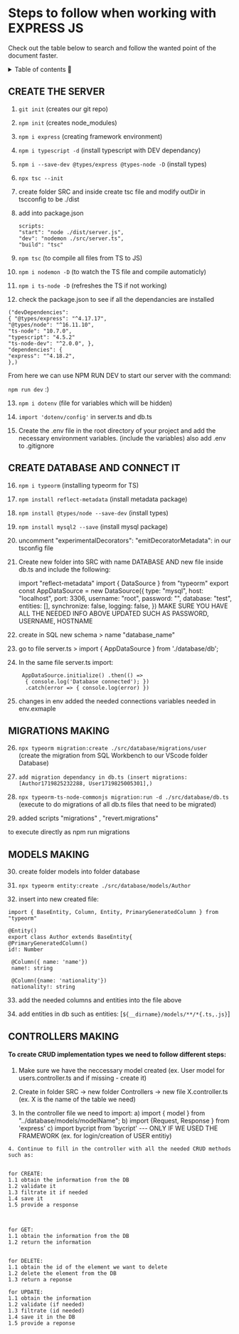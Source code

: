 # Steps to follow when working with EXPRESS JS
Check out the table below to search and follow the wanted point of the document faster. 

<details>
  <summary>Table of contents 📝</summary>
  <ol>
    <li><a href="#create-the-server">Server creation</a></li>
    <li><a href="#create-database-and-connect-it">Database creation</a></li>
    <li><a href="#migrations-making">Migrations</a></li>
    <li><a href="#models-making">Models</a></li>
    <li><a href="#controllers-making">Controllers & CRUD insertation</a></li>
  </ol>
</details>

## CREATE THE SERVER
1. ``` git init ``` (creates our git repo)

2.  ``` npm init ``` (creates node_modules)

3.  ``` npm i express ``` (creating framework environment)

4.  ``` npm i typescript -d ``` (install typescript with DEV dependancy)

5.  ``` npm i --save-dev @types/express @types-node -D ``` (install types)

6.  ``` npx tsc --init ```

7.  create folder SRC and inside create tsc file and modify outDir in tscconfig to be ./dist

8.  add into package.json

    ```
    scripts:
    "start": "node ./dist/server.js",
    "dev": "nodemon ./src/server.ts",
    "build": "tsc"
    ```

9.  ``` npm tsc ``` (to compile all files from TS to JS)

10. ``` npm i nodemon -D ``` (to watch the TS file and compile automaticly)

11.  ``` npm i ts-node -D ``` (refreshes the TS if not working)

12. check the package.json to see if all the dependancies are installed
```
("devDependencies":
{ "@types/express": "^4.17.17",
"@types/node": "^16.11.10",
"ts-node": "10.7.0",
"typescript": "4.5.2"
"ts-node-dev": "^2.0.0", },
"dependencies": {
"express": "^4.18.2",
},)
```
From here we can use NPM RUN DEV to start our server with the command:

``` npm run dev ```  :) 

13. ``` npm i dotenv ``` (file for variables which will be hidden)

14. ``` import 'dotenv/config' ``` in server.ts and db.ts

15. Create the .env file in the root directory of your project and add the necessary environment variables. (include the variables) also add .env to .gitignore

## CREATE DATABASE AND CONNECT IT

16. ``` npm i typeorm ``` (installing typeorm for TS)

17. ``` npm install reflect-metadata ``` (install metadata package)

18. ``` npm install @types/node --save-dev ``` (install types)

19. ``` npm install mysql2 --save ``` (install mysql package)

20. uncomment "experimentalDecorators": "emitDecoratorMetadata": in our tsconfig file

21. Create new folder into SRC with name DATABASE AND new file inside db.ts and include the following:

    import "reflect-metadata" import { DataSource } from "typeorm" export const AppDataSource = new DataSource({ type: "mysql", host: "localhost", port: 3306, username: "root", password: "", database: "test", entities: [], synchronize: false, logging: false, }) MAKE SURE YOU HAVE ALL THE NEEDED INFO ABOVE UPDATED SUCH AS PASSWORD, USERNAME, HOSTNAME

22. create in SQL new schema > name "database_name"

23. go to file server.ts > import { AppDataSource } from './database/db';

24. In the same file server.ts import:
        
         AppDataSource.initialize() .then(() =>
          { console.log('Database connected'); })
          .catch(error => { console.log(error) }) 

25. changes in env added the needed connections variables needed in env.exmaple

## MIGRATIONS MAKING 

26. ```npx typeorm migration:create ./src/database/migrations/user ```
    (create the migration from SQL Workbench to our VScode folder Database)

27. ``` add migration dependancy in db.ts (insert migrations: [Author1719825232288, User1719825005301],) ```

28. ```npx typeorm-ts-node-commonjs migration:run -d ./src/database/db.ts ``` (execute to do migrations of all db.ts files that need to be migrated)

29. added scripts 
    "migrations" , 
    "revert.migrations"

to execute directly as npm run migrations

## MODELS MAKING

30. create folder models into folder database

31. ```npx typeorm entity:create ./src/database/models/Author ```

32. insert into new created file:
   ```
   import { BaseEntity, Column, Entity, PrimaryGeneratedColumn } from "typeorm"

   @Entity()
   export class Author extends BaseEntity{
   @PrimaryGeneratedColumn()
   id!: Number

    @Column({ name: 'name'})
    name!: string

    @Column({name: 'nationality'})
    nationality!: string
   ```

33. add the needed columns and entities into the file above

34. add entities in db such as entities: [`${__dirname}/models/**/*{.ts,.js}`]

## CONTROLLERS MAKING

#### To create CRUD implementation types we need to follow different steps:

   1. Make sure we have the neccessary model created (ex. User model for users.controller.ts and if missing - create it)

   2. Create in folder SRC -> new folder Controllers -> new file X.controller.ts (ex. X is the name of the table we need)
   
   3. In the controller file we need to import: 
        a) import { model } from "../database/models/modelName";
        b) import {Request, Response } from 'express'
        c) import bycript from 'bycript'  --- ONLY IF WE USED THE FRAMEWORK (ex. for login/creation of USER entitiy)

    4. Continue to fill in the controller with all the needed CRUD methods such as:


    for CREATE:
    1.1 obtain the information from the DB
    1.2 validate it
    1.3 filtrate it if needed
    1.4 save it 
    1.5 provide a response



    for GET:
    1.1 obtain the information from the DB
    1.2 return the information


    for DELETE:
    1.1 obtain the id of the element we want to delete
    1.2 delete the element from the DB
    1.3 return a reponse

    for UPDATE:
    1.1 obtain the information
    1.2 validate (if needed)
    1.3 filtrate (id needed)
    1.4 save it in the DB
    1.5 provide a reponse